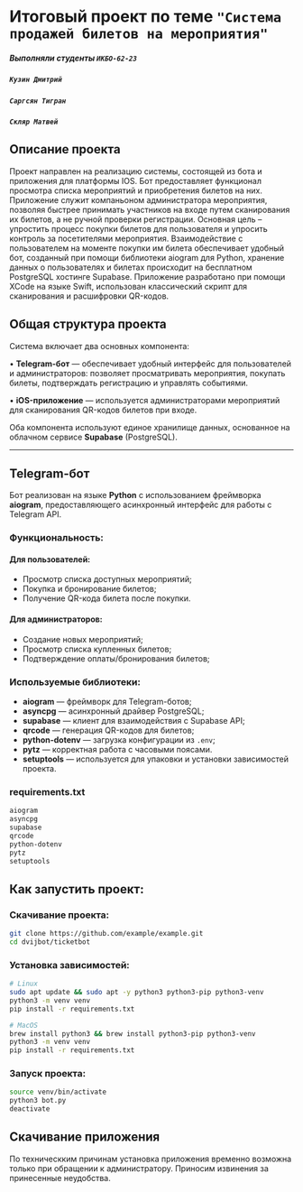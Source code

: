 # Итоговый проект по теме `"Система продажей билетов на мероприятия"`
##### Выполняли студенты `ИКБО-62-23`
##### `Кузин Дмитрий`
##### `Саргсян Тигран`
##### `Скляр Матвей`

## Описание проекта
Проект направлен на реализацию системы, состоящей из бота и приложения для платформы IOS. Бот предоставляет функционал просмотра списка мероприятий и приобретения билетов на них. Приложение служит компаньоном администратора мероприятия, позволяя быстрее принимать участников на входе путем сканирования их билетов, а не ручной проверки регистрации. Основная цель – упростить процесс покупки билетов для пользователя и упросить контроль за посетителями мероприятия. Взаимодействие с пользователем на моменте покупки им билета обеспечивает удобный бот, созданный при помощи библиотеки aiogram для Python, хранение данных о пользователях и билетах происходит на бесплатном PostgreSQL хостинге Supabase. Приложение разработано при помощи XCode на языке Swift, использован классический скрипт для сканирования и расшифровки QR-кодов.


## Общая структура проекта

Система включает два основных компонента:

  • **Telegram-бот** — обеспечивает удобный интерфейс для пользователей и администраторов: позволяет просматривать мероприятия, покупать билеты, подтверждать регистрацию и управлять событиями.
 
  • **iOS-приложение** — используется администраторами мероприятий для сканирования QR-кодов билетов при входе.

Оба компонента используют единое хранилище данных, основанное на облачном сервисе **Supabase** (PostgreSQL).

---

## Telegram-бот

Бот реализован на языке **Python** с использованием фреймворка **aiogram**, предоставляющего асинхронный интерфейс для работы с Telegram API.

### Функциональность:

#### Для пользователей:
- Просмотр списка доступных мероприятий;
- Покупка и бронирование билетов;
- Получение QR-кода билета после покупки.

#### Для администраторов:
- Создание новых мероприятий;
- Просмотр списка купленных билетов;
- Подтверждение оплаты/бронирования билетов;

### Используемые библиотеки:

- **aiogram** — фреймворк для Telegram-ботов;
- **asyncpg** — асинхронный драйвер PostgreSQL;
- **supabase** — клиент для взаимодействия с Supabase API;
- **qrcode** — генерация QR-кодов для билетов;
- **python-dotenv** — загрузка конфигурации из `.env`;
- **pytz** — корректная работа с часовыми поясами.
- **setuptools** — используется для упаковки и установки зависимостей проекта.

### requirements.txt

```txt
aiogram
asyncpg
supabase
qrcode
python-dotenv
pytz
setuptools
```

## Как запустить проект:

### Скачивание проекта:
```bash
git clone https://github.com/example/example.git
cd dvijbot/ticketbot
```

### Установка зависимостей:

```bash
# Linux
sudo apt update && sudo apt -y python3 python3-pip python3-venv
python3 -m venv venv
pip install -r requirements.txt

# MacOS
brew install python3 && brew install python3-pip python3-venv
python3 -m venv venv
pip install -r requirements.txt
```

### Запуск проекта:

```bash
source venv/bin/activate
python3 bot.py
deactivate
```

## Скачивание приложения
По техническким причинам установка приложения временно возможна только при обращении к администратору. Приносим извинения за принесенные неудобства.
